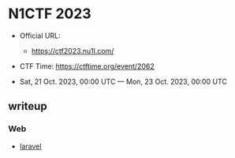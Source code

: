 # N1CTF 2023

- Official URL:
  - <https://ctf2023.nu1l.com/>

- CTF Time: <https://ctftime.org/event/2062>
- Sat, 21 Oct. 2023, 00:00 UTC — Mon, 23 Oct. 2023, 00:00 UTC

## writeup

### Web

- [laravel](Web/laravel/index.md)
